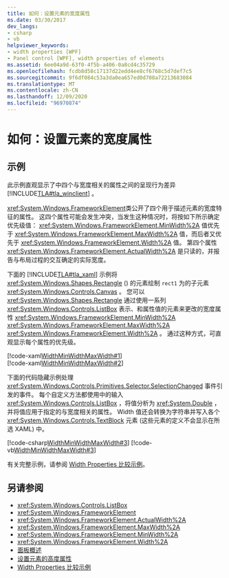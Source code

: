 ```yaml
---
title: 如何：设置元素的宽度属性
ms.date: 03/30/2017
dev_langs:
- csharp
- vb
helpviewer_keywords:
- width properties [WPF]
- Panel control [WPF], width properties of elements
ms.assetid: 6ee04a9d-63f0-4f5b-a406-0a8cd4c35729
ms.openlocfilehash: fcdb8d58c17137d22edd4ee8cf6768c5d7def7c5
ms.sourcegitcommit: 9f6df084c53a3da0ea657ed0d708a72213683084
ms.translationtype: MT
ms.contentlocale: zh-CN
ms.lasthandoff: 12/09/2020
ms.locfileid: "96970874"
---
```

# <a name="how-to-set-the-width-properties-of-an-element"></a>如何：设置元素的宽度属性
## <a name="example"></a>示例  
 此示例直观显示了中四个与宽度相关的属性之间的呈现行为差异 [!INCLUDE[TLA#tla_winclient](../../../includes/tlasharptla-winclient-md.md)] 。  
  
 <xref:System.Windows.FrameworkElement>类公开了四个用于描述元素的宽度特征的属性。 这四个属性可能会发生冲突，当发生这种情况时，将按如下所示确定优先级值： <xref:System.Windows.FrameworkElement.MinWidth%2A> 值优先于 <xref:System.Windows.FrameworkElement.MaxWidth%2A> 值，而后者又优先于 <xref:System.Windows.FrameworkElement.Width%2A> 值。 第四个属性 <xref:System.Windows.FrameworkElement.ActualWidth%2A> 是只读的，并报告与布局过程的交互确定的实际宽度。  
  
 下面的 [!INCLUDE[TLA#tla_xaml](../../../includes/tlasharptla-xaml-md.md)] 示例将 <xref:System.Windows.Shapes.Rectangle> () 的元素绘制 `rect1` 为的子元素 <xref:System.Windows.Controls.Canvas> 。 您可以 <xref:System.Windows.Shapes.Rectangle> 通过使用一系列 <xref:System.Windows.Controls.ListBox> 表示、和属性值的元素来更改的宽度属性 <xref:System.Windows.FrameworkElement.MinWidth%2A> <xref:System.Windows.FrameworkElement.MaxWidth%2A> <xref:System.Windows.FrameworkElement.Width%2A> 。 通过这种方式，可直观显示每个属性的优先级。  
  
 [!code-xaml[WidthMinWidthMaxWidth#1](~/samples/snippets/csharp/VS_Snippets_Wpf/WidthMinWidthMaxWidth/CSharp/Window1.xaml#1)]  
[!code-xaml[WidthMinWidthMaxWidth#2](~/samples/snippets/csharp/VS_Snippets_Wpf/WidthMinWidthMaxWidth/CSharp/Window1.xaml#2)]  
  
 下面的代码隐藏示例处理 <xref:System.Windows.Controls.Primitives.Selector.SelectionChanged> 事件引发的事件。 每个自定义方法都使用中的输入 <xref:System.Windows.Controls.ListBox> ，将值分析为 <xref:System.Double> ，并将值应用于指定的与宽度相关的属性。 Width 值还会转换为字符串并写入各个 <xref:System.Windows.Controls.TextBlock> 元素 (这些元素的定义不会显示在所选 XAML) 中。  
  
 [!code-csharp[WidthMinWidthMaxWidth#3](~/samples/snippets/csharp/VS_Snippets_Wpf/WidthMinWidthMaxWidth/CSharp/Window1.xaml.cs#3)]
 [!code-vb[WidthMinWidthMaxWidth#3](~/samples/snippets/visualbasic/VS_Snippets_Wpf/WidthMinWidthMaxWidth/VisualBasic/Window1.xaml.vb#3)]  
  
 有关完整示例，请参阅 [Width Properties 比较示例](https://github.com/Microsoft/WPF-Samples/tree/master/Elements/WidthProperties)。  
  
## <a name="see-also"></a>另请参阅

- <xref:System.Windows.Controls.ListBox>
- <xref:System.Windows.FrameworkElement>
- <xref:System.Windows.FrameworkElement.ActualWidth%2A>
- <xref:System.Windows.FrameworkElement.MaxWidth%2A>
- <xref:System.Windows.FrameworkElement.MinWidth%2A>
- <xref:System.Windows.FrameworkElement.Width%2A>
- [面板概述](panels-overview.md)
- [设置元素的高度属性](how-to-set-the-height-properties-of-an-element.md)
- [Width Properties 比较示例](https://github.com/Microsoft/WPF-Samples/tree/master/Elements/WidthProperties)
